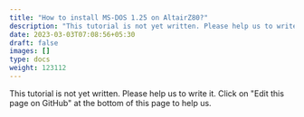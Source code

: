 ```yaml
---
title: "How to install MS-DOS 1.25 on AltairZ80?"
description: "This tutorial is not yet written. Please help us to write it. Click on 'Edit this page on GitHub' at the bottom of this page to help us."
date: 2023-03-03T07:08:56+05:30
draft: false
images: []
type: docs
weight: 123112
---
```


This tutorial is not yet written. Please help us to write it. Click on "Edit this page on GitHub" at the bottom of this page to help us.
